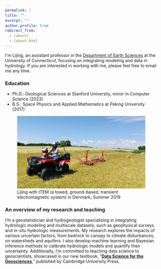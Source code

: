 ```yaml
---
permalink: /
title: ""
excerpt: ""
author_profile: true
redirect_from: 
  - /about/
  - /about.html
---
```


I'm Lijing, an assistant professor in the [Department of Earth Sciences](https://earthsciences.uconn.edu/) at the University of Connecticut, focusing on integrating modeling and data in hydrology. If you are interested in working with me, please feel free to email me any time. 


### Education
- Ph.D.: Geological Sciences at Stanford University, minor in Computer Science (2023)
- B.S.: Space Physics and Applied Mathematics at Peking University (2017)

<figure>
   <img src="/images/Lijing_tTEM.jpg" alt="Lijing tTEM at Denmark">
   <figcaption>Lijing with tTEM (a towed, ground-based, transient electromagnetic system) in Denmark, Summer 2019</figcaption>
</figure>

### An overview of my research and teaching
I’m a geostatistician and hydrogeologist specializing in integrating hydrologic modeling and multiscale datasets, such as geophysical surveys and in-situ hydrologic measurements. My research explores the impacts of various uncertain factors, from bedrock to canopy to climate disturbances, on watersheds and aquifers. I also develop machine learning and Bayesian inference methods to calibrate hydrologic models and quantify their uncertainty. Additionally, I’m committed to teaching data science to geoscientists, showcased in our new textbook, “**[Data Science for the Geosciences](https://www.cambridge.org/highereducation/books/data-science-for-the-geosciences/64E10197819920B0B5F36472B3B872C4?utm_campaign=shareaholic&utm_medium=copy_link&utm_source=bookmark)**,” published by Cambridge University Press. 



<!--

Prior to LBNL, I obtained my Ph.D. from the Department of Geological Sciences (now Earth and Planetary Sciences) at Stanford University in March 2023, advised by Professor [Jef Caers](https://profiles.stanford.edu/jef-caers?tab=bio), also with a Ph.D. minor in Computer Science. Previous to the graduate school, I obtained my Bachelor of Science degrees in Space Physics and Applied Mathematics from Peking University. 

Outside of research, I enjoy hiking, backpacking, wildlife watching, photography, piano-playing, and I love all plants. 
--> 

<!-- I graduated from the Department of Earth and Planetary Sciences at Stanford University in March 2023, advised by Professor [Jef Caers](https://profiles.stanford.edu/jef-caers?tab=bio). I also hold a Ph.D. minor in Computer Science. At Stanford, I was affiliated with [Stanford Center of Earth Resource Forecasting](https://scerf.stanford.edu/) and [Stanford Data Science Scholar Program](https://datascience.stanford.edu/programs/stanford-data-science-scholars-program). My ultimate career goal is to **provide decision solutions for water resources under climate change using advanced modeling, machine learning, and decision science methods**. Previous to the graduate school, I obtained my Bachelor of Science degree in Space Physics and Applied Mathematics from Peking University. 

I have devoted my career to developing state-of-art data integration and model calibration methods specifically for water resource management. I first entered this field as an undergraduate working on spatial data integration using geostatistics in air pollution predictions. Geostatistics opened a new quantitative world for me to formulate spatial models for the earth systems. During my Ph.D., I worked with Professor Jef Caers at Stanford to advance geostatistics, Bayesian inference, and stochastic optimization methods to quantify the uncertainty of earth resources, with a primary interest in water resources. From contaminated sites to mountainous floodplains, my research development sheds light on how water exchanges spatiotemporally, what the driving factors are, and provides informed predictions for water resource management. 

I am passionate about teaching data science methods to geoscience audiences and the broader scientific community, with real earth science studies (i.e. natural hazards, climate change, earth resources) and interactive python notebooks! Our [new textbook: **Data Science for the Geosciences**](https://www.cambridge.org/highereducation/books/data-science-for-the-geosciences/64E10197819920B0B5F36472B3B872C4?utm_campaign=shareaholic&utm_medium=copy_link&utm_source=bookmark) has been published (August 2023) with Cambridge University Press. We offer Python notebooks, lecture videos/slides, and homework assignments that are available to both students and instructors, making it easier to learn data science in geosciences with less statistics/programming background. Please check it out! 

Outside of research, I enjoy hiking, backpacking, photography, piano-playing, and I love all plants.  -->